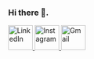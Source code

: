 
### Hi there 👋.

<body>
  <a href="https://www.linkedin.com/" target="_blank">
    <img src="https://example.com/linkedin_logo.png" alt="LinkedIn" width="50" height="50">
  </a>
  
  <a href="https://www.instagram.com/" target="_blank">
    <img src="https://example.com/instagram_logo.png" alt="Instagram" width="50" height="50">
  </a>
  
  <a href="https://mail.google.com/" target="_blank">
    <img src="https://example.com/gmail_logo.png" alt="Gmail" width="50" height="50">
  </a>
</body>


<!--
**Alto-b/Alto-b** is a ✨ _special_ ✨ repository because its `README.md` (this file) appears on your GitHub profile.

Here are some ideas to get you started:

- 🔭 I’m currently working on ...
- 🌱 I’m currently learning ...
- 👯 I’m looking to collaborate on ...
- 🤔 I’m looking for help with ...
- 💬 Ask me about ...
- 📫 How to reach me: ...
- 😄 Pronouns: ...
- ⚡ Fun fact: ...
-->

